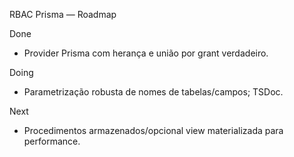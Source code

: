 RBAC Prisma — Roadmap

Done
- Provider Prisma com herança e união por grant verdadeiro.

Doing
- Parametrização robusta de nomes de tabelas/campos; TSDoc.

Next
- Procedimentos armazenados/opcional view materializada para performance.
